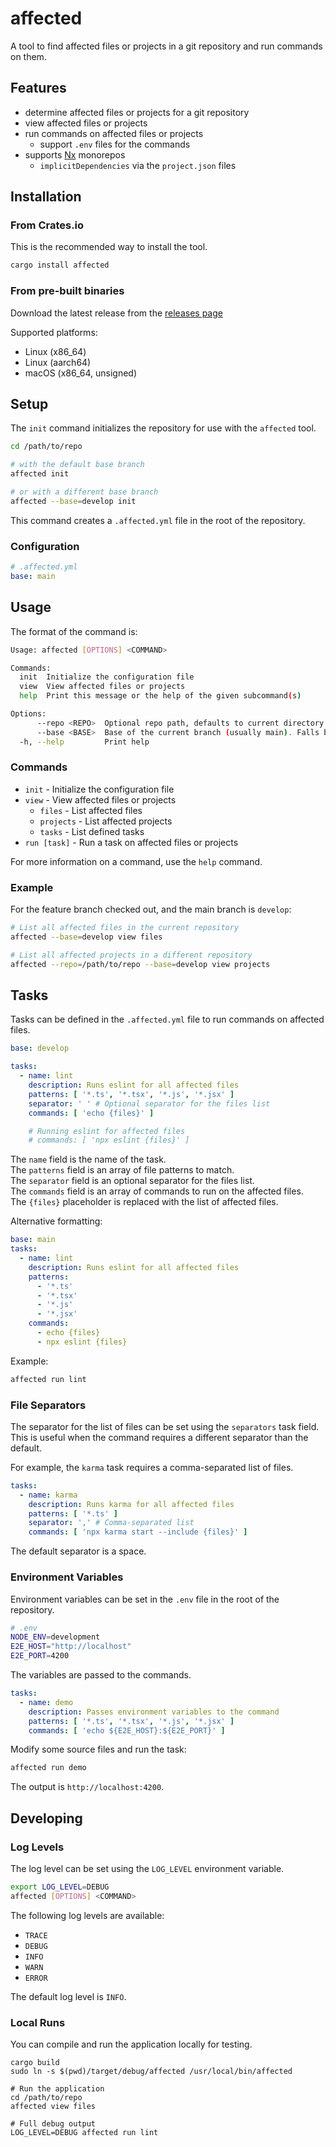 # affected

A tool to find affected files or projects in a git repository and run commands on them.

## Features

- determine affected files or projects for a git repository
- view affected files or projects
- run commands on affected files or projects
    - support `.env` files for the commands
- supports [Nx](https://nx.dev/) monorepos
    - `implicitDependencies` via the `project.json` files

## Installation

### From Crates.io

This is the recommended way to install the tool.

```bash
cargo install affected
```

### From pre-built binaries

Download the latest release from the [releases page](https://github.com/DenysVuika/affected/releases)

Supported platforms:

- Linux (x86_64)
- Linux (aarch64)
- macOS (x86_64, unsigned)

## Setup

The `init` command initializes the repository for use with the `affected` tool.

```bash
cd /path/to/repo

# with the default base branch
affected init

# or with a different base branch
affected --base=develop init
```

This command creates a `.affected.yml` file in the root of the repository.

### Configuration

```yaml
# .affected.yml
base: main
```

## Usage

The format of the command is:

```bash
Usage: affected [OPTIONS] <COMMAND>

Commands:
  init  Initialize the configuration file
  view  View affected files or projects
  help  Print this message or the help of the given subcommand(s)

Options:
      --repo <REPO>  Optional repo path, defaults to current directory
      --base <BASE>  Base of the current branch (usually main). Falls back to 'main' or 'master' if not provided
  -h, --help         Print help
```

### Commands

- `init` - Initialize the configuration file
- `view` - View affected files or projects
    - `files` - List affected files
    - `projects` - List affected projects
    - `tasks` - List defined tasks
- `run [task]` - Run a task on affected files or projects

For more information on a command, use the `help` command.

### Example

For the feature branch checked out, and the main branch is `develop`:

```bash
# List all affected files in the current repository
affected --base=develop view files

# List all affected projects in a different repository
affected --repo=/path/to/repo --base=develop view projects
```

## Tasks

Tasks can be defined in the `.affected.yml` file to run commands on affected files.

```yaml
base: develop

tasks:
  - name: lint
    description: Runs eslint for all affected files
    patterns: [ '*.ts', '*.tsx', '*.js', '*.jsx' ]
    separator: ' ' # Optional separator for the files list
    commands: [ 'echo {files}' ]

    # Running eslint for affected files
    # commands: [ 'npx eslint {files}' ]
```

The `name` field is the name of the task.  
The `patterns` field is an array of file patterns to match.  
The `separator` field is an optional separator for the files list.  
The `commands` field is an array of commands to run on the affected files.  
The `{files}` placeholder is replaced with the list of affected files.

Alternative formatting:

```yaml
base: main
tasks:
  - name: lint
    description: Runs eslint for all affected files
    patterns:
      - '*.ts'
      - '*.tsx'
      - '*.js'
      - '*.jsx'
    commands:
      - echo {files}
      - npx eslint {files}
```

Example:

```bash
affected run lint
```

### File Separators

The separator for the list of files can be set using the `separators` task field.
This is useful when the command requires a different separator than the default.

For example, the `karma` task requires a comma-separated list of files.

```yaml
tasks:
  - name: karma
    description: Runs karma for all affected files
    patterns: [ '*.ts' ]
    separator: ',' # Comma-separated list
    commands: [ 'npx karma start --include {files}' ] 
```

The default separator is a space.

### Environment Variables

Environment variables can be set in the `.env` file in the root of the repository.

```bash
# .env
NODE_ENV=development
E2E_HOST="http://localhost"
E2E_PORT=4200
```

The variables are passed to the commands.

```yaml
tasks:
  - name: demo
    description: Passes environment variables to the command
    patterns: [ '*.ts', '*.tsx', '*.js', '*.jsx' ]
    commands: [ 'echo ${E2E_HOST}:${E2E_PORT}' ]
```

Modify some source files and run the task:

```bash
affected run demo
```

The output is `http://localhost:4200`.

## Developing

### Log Levels

The log level can be set using the `LOG_LEVEL` environment variable.

```bash
export LOG_LEVEL=DEBUG
affected [OPTIONS] <COMMAND>
```

The following log levels are available:

- `TRACE`
- `DEBUG`
- `INFO`
- `WARN`
- `ERROR`

The default log level is `INFO`.

### Local Runs

You can compile and run the application locally for testing.

```shell
cargo build
sudo ln -s $(pwd)/target/debug/affected /usr/local/bin/affected

# Run the application
cd /path/to/repo
affected view files

# Full debug output
LOG_LEVEL=DEBUG affected run lint
```